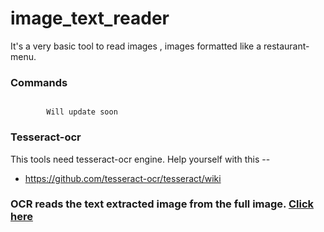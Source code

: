 # image_text_reader

It's a very basic tool to read images , images formatted like a restaurant-menu.

### Commands

```

        Will update soon

```
### Tesseract-ocr
This tools need tesseract-ocr engine. Help yourself with this --
* https://github.com/tesseract-ocr/tesseract/wiki

### OCR reads the text extracted image from the full image. [Click here](https://github.com/yardstick17/menu_parser/blob/master/boxed_image.jpg)
